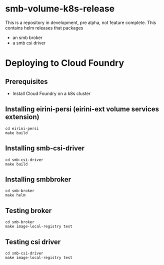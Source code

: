 # smb-volume-k8s-release
This is a repository in development, pre alpha, not feature complete.
This contains helm releases that packages

- an smb broker
- a smb csi driver

# Deploying to Cloud Foundry
## Prerequisites
- Install Cloud Foundry on a k8s cluster

## Installing eirini-persi (eirini-ext volume services extension)
```
cd eirini-persi
make build
```

## Installing smb-csi-driver
```
cd smb-csi-driver
make build
```

## Installing smbbroker
```
cd smb-broker
make helm
```

## Testing broker
```
cd smb-broker
make image-local-registry test
```

## Testing csi driver
```
cd smb-csi-driver
make image-local-registry test
```
